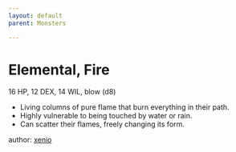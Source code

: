 ```yaml
---
layout: default
parent: Monsters 

--- 
```

# Elemental, Fire
16 HP, 12 DEX, 14 WIL, blow (d8)  
- Living columns of pure flame that burn everything in their path.  
- Highly vulnerable to being touched by water or rain.  
- Can scatter their flames, freely changing its form.  




author: [xenio](https://xenioinabottle.blogspot.com/2021/02/classic-monsters-for-cairnito-part-1.html) 


